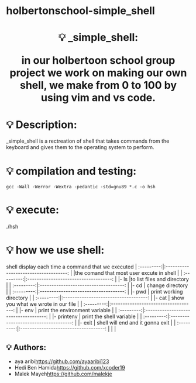 # holbertonschool-simple_shell

<h1 align="center">
    💡 _simple_shell:

in our holbertoon school group project we work on making our own shell,
we make from 0 to 100 by using vim and vs code.

# 💡 Description:

_simple_shell is a rectreation of shell that takes commands from the keyboard 
and gives them to the operating system to perform.

# 💡 compilation and testing:

```{r mon_bloc, echo = FALSE, WARNING = TRUE}
gcc -Wall -Werror -Wextra -pedantic -std=gnu89 *.c -o hsh
```

# 💡 execute:

./hsh

# 💡 how we use shell:

shell display each time a command that we executed
| :---------:|:------------------------------------: |
|the comand that most user excute in shell           |
| :---------:|:------------------------------------: |
|- ls        |to list files and directory            |
| :---------:|:------------------------------------: |
|- cd        | change directory                      |
| :---------:|:------------------------------------: |
|- pwd       | print working directory               |
| :---------:|:------------------------------------: |
|- cat       | show you what we wrote in our file    |
| :---------:|:------------------------------------: |
|- env       | print the environment variable        |
| :---------:|:------------------------------------: |
|- printenv  | print the shell variable              |
| :---------:|:------------------------------------: |
|- exit      | shell will end and it gonna exit      |
| :---------:|:------------------------------------: |
|                                                    |

## 💡 Authors:

* aya aribi<https://github.com/ayaaribi123>
* Hedi Ben Hamida<https://github.com/xcoder19>
* Malek Mayeh<https://github.com/malekje>
